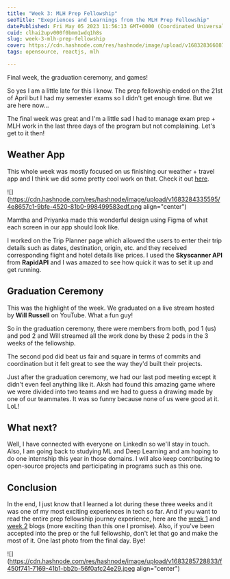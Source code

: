 ```yaml
---
title: "Week 3: MLH Prep Fellowship"
seoTitle: "Exepriences and Learnings from the MLH Prep Fellowship"
datePublished: Fri May 05 2023 11:56:13 GMT+0000 (Coordinated Universal Time)
cuid: clhai2upv000f0bmm1wdq1h8s
slug: week-3-mlh-prep-fellowship
cover: https://cdn.hashnode.com/res/hashnode/image/upload/v1683283660873/457dfa44-a316-433e-a22c-71e3dc080012.jpeg
tags: opensource, reactjs, mlh

---
```


Final week, the graduation ceremony, and games!

So yes I am a little late for this I know. The prep fellowship ended on the 21st of April but I had my semester exams so I didn't get enough time. But we are here now...

The final week was great and I'm a little sad I had to manage exam prep + MLH work in the last three days of the program but not complaining. Let's get to it then!

## Weather App

This whole week was mostly focused on us finishing our weather + travel app and I think we did some pretty cool work on that. Check it out [here](https://mlh-prep-23-apr-prep-1-project.netlify.app/).

![](https://cdn.hashnode.com/res/hashnode/image/upload/v1683284335595/4e8657c1-9bfe-4520-81b0-998499583edf.png align="center")

Mamtha and Priyanka made this wonderful design using Figma of what each screen in our app should look like.

I worked on the Trip Planner page which allowed the users to enter their trip details such as dates, destination, origin, etc. and they received corresponding flight and hotel details like prices. I used the **Skyscanner API** from **RapidAPI** and I was amazed to see how quick it was to set it up and get running.

## Graduation Ceremony

This was the highlight of the week. We graduated on a live stream hosted by **Will Russell** on YouTube. What a fun guy!

So in the graduation ceremony, there were members from both, pod 1 (us) and pod 2 and Will streamed all the work done by these 2 pods in the 3 weeks of the fellowship.

The second pod did beat us fair and square in terms of commits and coordination but it felt great to see the way they'd built their projects.

Just after the graduation ceremony, we had our last pod meeting except it didn't even feel anything like it. Aksh had found this amazing game where we were divided into two teams and we had to guess a drawing made by one of our teammates. It was so funny because none of us were good at it. LoL!

## What next?

Well, I have connected with everyone on LinkedIn so we'll stay in touch. Also, I am going back to studying ML and Deep Learning and am hoping to do one internship this year in those domains. I will also keep contributing to open-source projects and participating in programs such as this one.

## Conclusion

In the end, I just know that I learned a lot during these three weeks and it was one of my most exciting experiences in tech so far. And if you want to read the entire prep fellowship journey experience, here are the [week 1](https://hashnode.com/post/clg6bmmty001309l69vnl2xus) and [week 2](https://hashnode.com/post/clghryv7c000109mh7lfbdswj) blogs (more exciting than this one I promise). Also, if you've been accepted into the prep or the full fellowship, don't let that go and make the most of it. One last photo from the final day. Bye!

![](https://cdn.hashnode.com/res/hashnode/image/upload/v1683285728833/f450f741-7169-41b1-bb2b-56f0afc24e29.jpeg align="center")